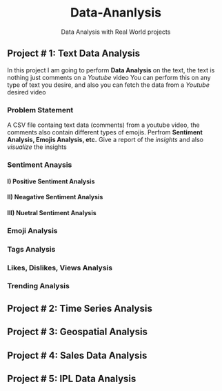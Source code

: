 <div align="center">
  
# Data-Ananlysis
Data Analysis with Real World projects
</div>

## Project # 1: Text Data Analysis
In this project I am going to perform **Data Analysis** on the text, the text is nothing just comments on a *Youtube* video
You can perform this on any type of text you desire, and also you can fetch the data from a *Youtube* desired video 
### Problem Statement
A CSV file containg text data (comments) from a youtube video, the comments also contain different types of emojis.
Perfrom **Sentiment Analysis, Emojis Analysis, etc.** Give a report of the *insights* and also *visualize* the insights  
### Sentiment Anaysis
#### I) Positive Sentiment Analysis
#### II) Neagative Sentiment Analysis
#### III) Nuetral Sentiment Analysis
### Emoji Analysis
### Tags Analysis
### Likes, Dislikes, Views Analysis
### Trending Analysis

## Project # 2: Time Series Analysis

## Project # 3: Geospatial Analysis

## Project # 4: Sales Data Analysis

## Project # 5: IPL Data Analysis
